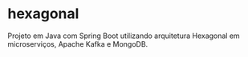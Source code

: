 # hexagonal
Projeto em Java com Spring Boot utilizando arquitetura Hexagonal em microserviços, Apache Kafka e MongoDB.
